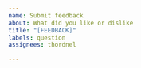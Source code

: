```yaml
---
name: Submit feedback
about: What did you like or dislike
title: "[FEEDBACK]"
labels: question
assignees: thordnel

---
```



